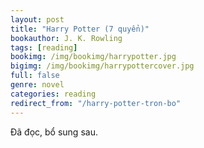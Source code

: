 ```yaml
---
layout: post
title: "Harry Potter (7 quyển)"
bookauthor: J. K. Rowling
tags: [reading]
bookimg: /img/bookimg/harrypotter.jpg
bigimg: /img/bookimg/harrypottercover.jpg
full: false
genre: novel
categories: reading
redirect_from: "/harry-potter-tron-bo"
---
```


Đã đọc, bổ sung sau.